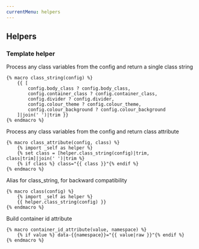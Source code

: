 ```yaml
---
currentMenu: helpers
---
```


## Helpers


### Template helper
Process any class variables from the config and return a single class string
```twig
{% macro class_string(config) %}
    {{ [
        config.body_class ? config.body_class,
        config.container_class ? config.container_class,
        config.divider ? config.divider,
        config.colour_theme ? config.colour_theme,
        config.colour_background ? config.colour_background
    ]|join(' ')|trim }}
{% endmacro %}
```

Process any class variables from the config and return class attribute
```twig
{% macro class_attribute(config, class) %}
    {% import _self as helper %}
    {% set class = [helper.class_string(config)|trim, class|trim]|join(' ')|trim %}
    {% if class %} class="{{ class }}"{% endif %}
{% endmacro %}
```

Alias for class_string, for backward compatibility
```twig
{% macro class(config) %}
    {% import _self as helper %}
    {{ helper.class_string(config) }}
{% endmacro %}
```


Build container id attribute
```twig
{% macro container_id_attribute(value, namespace) %}
    {% if value %} data-{{namespace}}="{{ value|raw }}"{% endif %}
{% endmacro %}
```
